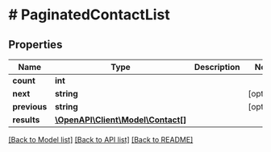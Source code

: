 # # PaginatedContactList

## Properties

Name | Type | Description | Notes
------------ | ------------- | ------------- | -------------
**count** | **int** |  |
**next** | **string** |  | [optional]
**previous** | **string** |  | [optional]
**results** | [**\OpenAPI\Client\Model\Contact[]**](Contact.md) |  |

[[Back to Model list]](../../README.md#models) [[Back to API list]](../../README.md#endpoints) [[Back to README]](../../README.md)
